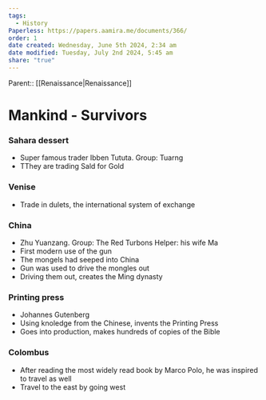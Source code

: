 ```yaml
---
tags:
  - History
Paperless: https://papers.aamira.me/documents/366/
order: 1
date created: Wednesday, June 5th 2024, 2:34 am
date modified: Tuesday, July 2nd 2024, 5:45 am
share: "true"
---
```

Parent:: [[Renaissance|Renaissance]]

# Mankind - Survivors

### Sahara dessert

- Super famous trader Ibben Tututa. Group: Tuarng
- TThey are trading Sald for Gold

### Venise

- Trade in dulets, the international system of exchange

### China

- Zhu Yuanzang. Group: The Red Turbons Helper: his wife Ma
- First modern use of the gun
- The mongels had seeped into China
- Gun was used to drive the mongles out
- Driving them out, creates the Ming dynasty

### Printing press

- Johannes Gutenberg
- Using knoledge from the Chinese, invents the Printing Press
- Goes into production, makes hundreds of copies of the Bible

### Colombus

- After reading the most widely read book by Marco Polo, he was inspired to travel as well
- Travel to the east by going west